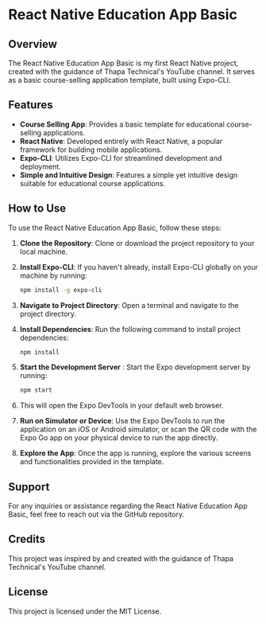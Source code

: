 # React Native Education App Basic

## Overview

The React Native Education App Basic is my first React Native project, created with the guidance of Thapa Technical's YouTube channel. It serves as a basic course-selling application template, built using Expo-CLI.

## Features

- **Course Selling App**: Provides a basic template for educational course-selling applications.
- **React Native**: Developed entirely with React Native, a popular framework for building mobile applications.
- **Expo-CLI**: Utilizes Expo-CLI for streamlined development and deployment.
- **Simple and Intuitive Design**: Features a simple yet intuitive design suitable for educational course applications.

## How to Use

To use the React Native Education App Basic, follow these steps:

1. **Clone the Repository**: Clone or download the project repository to your local machine.

2. **Install Expo-CLI**: If you haven't already, install Expo-CLI globally on your machine by running:
   ```bash
   npm install -g expo-cli
    ```
3. **Navigate to Project Directory**: Open a terminal and navigate to the project directory.

4. **Install Dependencies**: Run the following command to install project dependencies:

    ```bash
    npm install
    ```

5. **Start the Development Server** : Start the Expo development server by running:

    ```bash
    npm start
    ```
6. This will open the Expo DevTools in your default web browser.

7. **Run on Simulator or Device**: Use the Expo DevTools to run the application on an iOS or Android simulator, or scan the QR code with the Expo Go app on your physical device to run the app directly.

8. **Explore the App**: Once the app is running, explore the various screens and functionalities provided in the template.

## Support
For any inquiries or assistance regarding the React Native Education App Basic, feel free to reach out via the GitHub repository.

## Credits
This project was inspired by and created with the guidance of Thapa Technical's YouTube channel.

## License
This project is licensed under the MIT License.